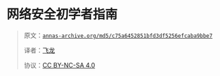 # 网络安全初学者指南

> 原文：[`annas-archive.org/md5/c75a6452851bfd3df5256efcaba9bbe7`](https://annas-archive.org/md5/c75a6452851bfd3df5256efcaba9bbe7)
> 
> 译者：[飞龙](https://github.com/wizardforcel)
> 
> 协议：[CC BY-NC-SA 4.0](http://creativecommons.org/licenses/by-nc-sa/4.0/)